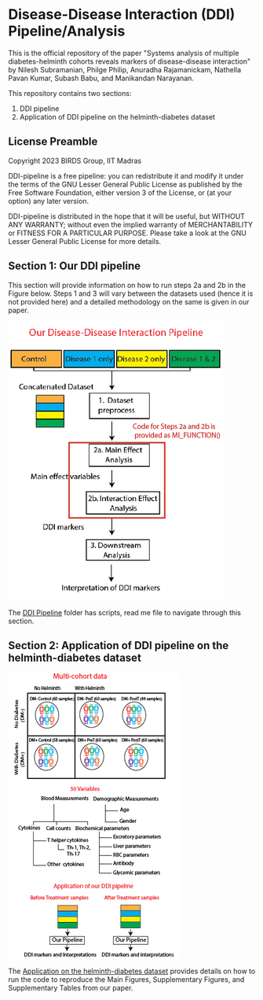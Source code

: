 # Disease-Disease Interaction (DDI) Pipeline/Analysis

This is the official repository of the paper "Systems analysis of multiple diabetes-helminth cohorts reveals
markers of disease-disease interaction" by Nilesh Subramanian, Philge Philip, Anuradha Rajamanickam, Nathella Pavan
Kumar, Subash Babu, and Manikandan Narayanan.


This repository contains two sections:


1. DDI pipeline
2. Application of DDI pipeline on the helminth-diabetes dataset 
## License Preamble
Copyright 2023 BIRDS Group, IIT Madras

DDI-pipeline is a free pipeline: you can redistribute it and modify it under the terms of the GNU Lesser General Public License as published by the Free Software Foundation, either version 3 of the License, or (at your option) any later version.

DDI-pipeline is distributed in the hope that it will be useful, but WITHOUT ANY WARRANTY; without even the implied warranty of MERCHANTABILITY or FITNESS FOR A PARTICULAR PURPOSE. Please take a look at the GNU Lesser General Public License for more details.
## Section 1: Our DDI pipeline 
This section will provide information on how to run steps 2a and 2b in the Figure below. Steps 1 and 3 will vary between the datasets used (hence it is not provided here) and a detailed methodology on the same is given in our paper.

![part_A](Application%20on%20helminth-diabetes%20data/part_A.png)


The [DDI Pipeline](DDI%20Pipeline%20) folder has scripts, read me file to navigate through this section.

## Section 2: Application of DDI pipeline on the helminth-diabetes dataset 
![part_B](Application%20on%20helminth-diabetes%20data/part_B.png)

The  [Application on the helminth-diabetes dataset](Application%20on%20helminth-diabetes%20data) provides details on how to run the code to reproduce  the Main Figures, Supplementary Figures, and Supplementary Tables from our paper.

